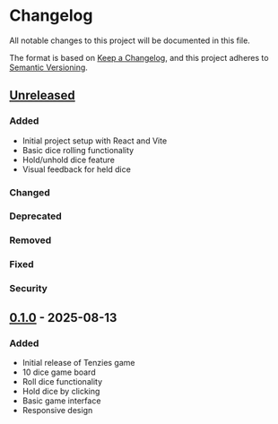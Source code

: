 # Changelog

All notable changes to this project will be documented in this file.

The format is based on [Keep a Changelog](https://keepachangelog.com/en/1.0.0/),
and this project adheres to [Semantic Versioning](https://semver.org/spec/v2.0.0.html).

## [Unreleased]

### Added
- Initial project setup with React and Vite
- Basic dice rolling functionality
- Hold/unhold dice feature
- Visual feedback for held dice

### Changed

### Deprecated

### Removed

### Fixed

### Security

## [0.1.0] - 2025-08-13

### Added
- Initial release of Tenzies game
- 10 dice game board
- Roll dice functionality
- Hold dice by clicking
- Basic game interface
- Responsive design

[Unreleased]: https://github.com/tayyab-dev-official/tenzies/compare/v0.1.0...HEAD
[0.1.0]: https://github.com/tayyab-dev-official/tenzies/releases/tag/v0.1.0
